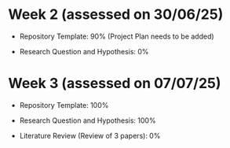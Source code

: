 # Week 2 (assessed on 30/06/25)

- Repository Template: 90% (Project Plan needs to be added)

- Research Question and Hypothesis: 0%

# Week 3 (assessed on 07/07/25)

- Repository Template: 100% 

- Research Question and Hypothesis: 100%

- Literature Review (Review of 3 papers): 0%
